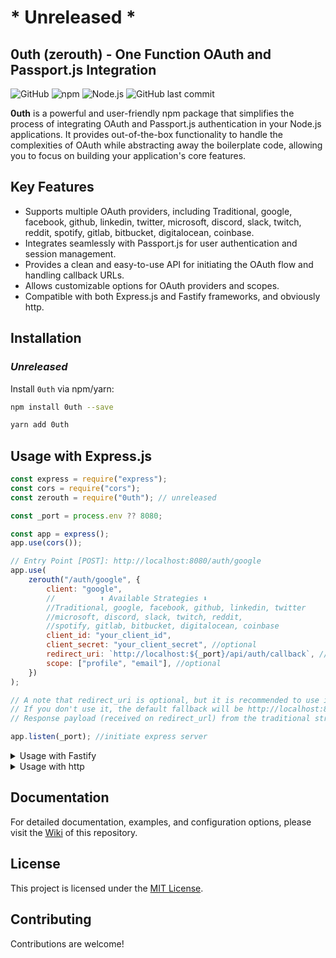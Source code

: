 # * Unreleased *
## 0uth (zerouth) - One Function OAuth and Passport.js Integration

![GitHub](https://img.shields.io/github/license/Mantra27/0uth)
![npm](https://img.shields.io/npm/v/0uth)
![Node.js](https://img.shields.io/node/v/0uth)
![GitHub last commit](https://img.shields.io/github/last-commit/Mantra27/0uth)

**0uth** is a powerful and user-friendly npm package that simplifies the process of integrating OAuth and Passport.js authentication in your Node.js applications. It provides out-of-the-box functionality to handle the complexities of OAuth while abstracting away the boilerplate code, allowing you to focus on building your application's core features.

## Key Features

- Supports multiple OAuth providers, including Traditional, google, facebook, github, linkedin, twitter, microsoft, discord, slack, twitch, reddit, spotify, gitlab, bitbucket, digitalocean, coinbase.
- Integrates seamlessly with Passport.js for user authentication and session management.
- Provides a clean and easy-to-use API for initiating the OAuth flow and handling callback URLs.
- Allows customizable options for OAuth providers and scopes.
- Compatible with both Express.js and Fastify frameworks, and obviously http.

## Installation
### *Unreleased*
Install `0uth` via npm/yarn:



```bash
npm install 0uth --save
```

```bash
yarn add 0uth
```

## Usage with Express.js

```javascript
const express = require("express");
const cors = require("cors");
const zerouth = require("0uth"); // unreleased

const _port = process.env ?? 8080;

const app = express();
app.use(cors());

// Entry Point [POST]: http://localhost:8080/auth/google
app.use(
    zerouth("/auth/google", {
        client: "google", 
        //          ⬆ Available Strategies ⬇
        //Traditional, google, facebook, github, linkedin, twitter
        //microsoft, discord, slack, twitch, reddit,
        //spotify, gitlab, bitbucket, digitalocean, coinbase
        client_id: "your_client_id",
        client_secret: "your_client_secret", //optional
        redirect_uri: `http://localhost:${_port}/api/auth/callback`, //default fallback http://localhost:8080/{strategie_name}/callback
        scope: ["profile", "email"], //optional
    })
);

// A note that redirect_uri is optional, but it is recommended to use it.
// If you don't use it, the default fallback will be http://localhost:8080/{strategie_name}/callback
// Response payload (received on redirect_url) from the traditional strategy is customable, you can set that entry in your db and use it to authenticate the user.

app.listen(_port); //initiate express server
```

<details>
  <summary>Usage with Fastify</summary>

  ```javascript
  const fastify = require('fastify')({ logger: true });
  const zerouth = require('0uth'); //unreleased

  const oauthConfig = {
    client: 'google',
    client_id: 'your_google_client_id',
    client_secret: 'your_google_client_secret',
    redirect_uri: 'http://localhost:3000/api/auth/callback',
    scope: ['profile', 'email'],
    authPath: '/api/auth/google',
    callbackPath: '/api/auth/callback',
  };

  // Register the fastify-0uth plugin
  fastify.register(zerouth({
      oauthConfig,
  }));

  // Your other application routes
  fastify.get('/', (request, reply) => {
    reply.send('Hello, this is your Fastify server!');
  });

  const start = async () => {
    try {
      await fastify.listen(3000);
      console.log('Server listening on port 3000');
    } catch (err) {
      fastify.log.error(err);
      process.exit(1);
    }
  };

  start();

  ```
</details>

<details>
  <summary>Usage with http</summary>

  ```javascript
  const http = require('http');
  const { oauthMiddleware } = require('0uth'); //unreleased

  const oauthConfig = {
    client: 'google',
    client_id: 'your_google_client_id',
    client_secret: 'your_google_client_secret',
    redirect_uri: 'http://localhost:3000/api/auth/callback',
    scope: ['profile', 'email'],
    authPath: '/api/auth/google',
    callbackPath: '/api/auth/callback',
  };

  const handleRequest = (req, res) => {
    // Handle your other routes here or send a 404 response
    res.writeHead(404, { 'Content-Type': 'text/plain' });
    res.end('Not Found');
  };

  const server = http.createServer((req, res) => {
    // Use the 0uth middleware to handle OAuth flow
    const oauthMiddlewareInstance = oauthMiddleware(oauthConfig);
    oauthMiddlewareInstance(req, res, () => {
      // Continue to the next middleware/route after OAuth handling
      handleRequest(req, res);
    });
  });

  const port = process.env.PORT || 3000;
  server.listen(port, () => {
    console.log(`Server listening on port ${port}`);
  });

  ```
</details>



## Documentation

For detailed documentation, examples, and configuration options, please visit the [Wiki](https://github.com/Mantra27/0uth/wiki) of this repository.

## License

This project is licensed under the [MIT License](https://github.com/Mantra27/0uth/blob/master/LICENSE).

## Contributing

Contributions are welcome!
